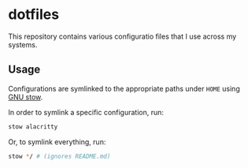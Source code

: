 # dotfiles

This repository contains various configuratio files that I use across my systems.

## Usage

Configurations are symlinked to the appropriate paths under `HOME` using [GNU stow](https://www.gnu.org/software/stow/).

In order to symlink a specific configuration, run:

```bash
stow alacritty
```

Or, to symlink everything, run:

```bash
stow */ # (ignores README.md)
```
